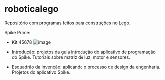 # roboticalego
Repositório com programas feitos para construções  no Lego.

Spike Prime:

- Kit 45678
![image](https://user-images.githubusercontent.com/38875003/156953929-9489195f-0d14-43b0-965b-59d8a0e1a7e3.png)

- Introdução: projetos da guia introdução do aplicativo de programação do Spike. Tutoriais sobre matriz de luz, motor e sensores.
- Esquadrão da invenção: aplicando o processo de design da engenharia. Projetos do aplicativo Spike.
